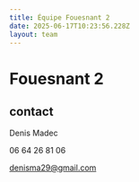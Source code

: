 ```yaml
---
title: Équipe Fouesnant 2
date: 2025-06-17T10:23:56.228Z
layout: team
---
```


# Fouesnant 2



## contact 

Denis Madec

06 64 26 81 06

denisma29@gmail.com

